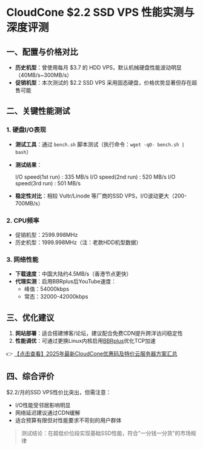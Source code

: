 # CloudCone $2.2 SSD VPS 性能实测与深度评测

## 一、配置与价格对比
- **历史机型**：曾使用每月 $3.7 的 HDD VPS，默认机械硬盘性能波动明显（40MB/s~300MB/s）
- **促销机型**：本次测试的 $2.2 SSD VPS 采用固态硬盘，价格优势显著但存在超售可能

## 二、关键性能测试
### 1. 硬盘I/O表现
- **测试工具**：通过 `bench.sh` 脚本测试（执行命令：`wget -qO- bench.sh | bash`）
- **测试结果**：
  
  I/O speed(1st run) : 335 MB/s
  I/O speed(2nd run) : 520 MB/s 
  I/O speed(3rd run) : 501 MB/s
  
- **稳定性对比**：相较 Vultr/Linode 等厂商的SSD VPS，I/O波动更大（200-700MB/s）

### 2. CPU频率
- 促销机型：2599.998MHz
- 历史机型：1999.998MHz（注：老款HDD机型数据）

### 3. 网络性能
- **下载速度**：中国大陆约4.5MB/s（香港节点更快）
- **代理实测**：启用BBRplus后YouTube速度：
  - 峰值：54000kbps
  - 常态：32000-42000kbps

## 三、优化建议
1. **网站部署**：适合搭建博客/论坛，建议配合免费CDN提升跨洋访问稳定性
2. **性能调优**：可通过更换Linux内核启用[BBRplus](https://github.com/sembrono/BBR-PLUS)优化TCP加速

👉 [【点击查看】2025年最新CloudCone优惠码及特价云服务器方案汇总](https://bit.ly/Cloudcone)

## 四、综合评价
$2.2/月的SSD VPS性价比突出，但需注意：
- I/O性能受邻居影响明显
- 网络延迟建议通过CDN缓解
- 适合预算有限但对性能要求不苛刻的用户群体

> 测试结论：在超低价位段实现基础SSD性能，符合"一分钱一分货"的市场规律